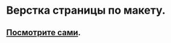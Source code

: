 # Верстка страницы по макету.
## [Посмотрите сами](https://ilyasamokhin67.github.io/Page_by_layout/).
